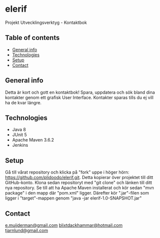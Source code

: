 # elerif
Projekt Utvecklingsverktyg - Kontaktbok


## Table of contents
* [General info](#general-info)
* [Technologies](#technologies)
* [Setup](#setup)
* [Contact](#contact)

## General info
Detta är kort och gott en kontaktbok! Spara, uppdatera och sök bland dina kontakter genom ett grafisk User Interface. Kontakter sparas tills du ej vill ha de kvar längre.

## Technologies
* Java 8
* JUnit 5
* Apache Maven 3.6.2
* Jenkins

## Setup

Gå till vårat repository och klicka på "fork" uppe i höger hörn: https://github.com/plidoodo/elerif.git. 
Detta kopierar över projektet till ditt GitHub-konto.
Klona sedan repositoryt med "git clone" och länken till ditt nya repository.
Se till att ha Apache Maven installerat och kör sedan "mvn package" i den mapp där "pom.xml" ligger.
Därefter kör  ".jar"-filen som ligger i "target"-mappen genom "java -jar elerif-1.0-SNAPSHOT.jar"

## Contact
e.muijderman@gmail.com
blixtdackhammar@hotmail.com
tjarnlund@gmail.com


